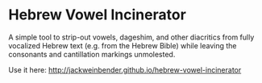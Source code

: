Hebrew Vowel Incinerator
====================

A simple tool to strip-out vowels, dageshim, and other diacritics from fully vocalized Hebrew text (e.g. from the Hebrew Bible) while leaving the consonants and cantillation markings unmolested.

Use it here:
http://jackweinbender.github.io/hebrew-vowel-incinerator

